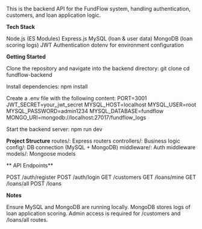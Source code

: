 This is the backend API for the FundFlow system, handling authentication, customers, and loan application logic.

**Tech Stack**

Node.js (ES Modules)
Express.js
MySQL (loan & user data)
MongoDB (loan scoring logs)
JWT Authentication
dotenv for environment configuration

**Getting Started**

Clone the repository and navigate into the backend directory:
git clone <repo-url>
cd fundflow-backend

Install dependencies:
npm install

Create a .env file with the following content:
PORT=3001
JWT_SECRET=your_jwt_secret
MYSQL_HOST=localhost
MYSQL_USER=root
MYSQL_PASSWORD=admin1234
MYSQL_DATABASE=fundflow
MONGO_URI=mongodb://localhost:27017/fundflow_logs


Start the backend server:
npm run dev

**Project Structure**
routes/: Express routers
controllers/: Business logic
config/: DB connection (MySQL + MongoDB)
middleware/: Auth middleware
models/: Mongoose models

** API Endpoints**

POST /auth/register
POST /auth/login
GET /customers
GET /loans/mine
GET /loans/all
POST /loans

**Notes**

Ensure MySQL and MongoDB are running locally.
MongoDB stores logs of loan application scoring.
Admin access is required for /customers and /loans/all routes.